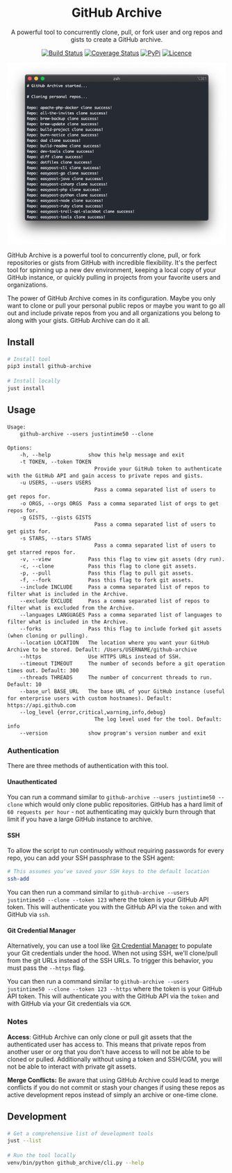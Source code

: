 <div align="center">

# GitHub Archive

A powerful tool to concurrently clone, pull, or fork user and org repos and gists to create a GitHub archive.

[![Build Status](https://github.com/Justintime50/github-archive/workflows/build/badge.svg)](https://github.com/Justintime50/github-archive/actions)
[![Coverage Status](https://coveralls.io/repos/github/Justintime50/github-archive/badge.svg?branch=main)](https://coveralls.io/github/Justintime50/github-archive?branch=main)
[![PyPi](https://img.shields.io/pypi/v/github-archive)](https://pypi.org/project/github-archive)
[![Licence](https://img.shields.io/github/license/justintime50/GitHub-archive)](LICENSE)

![Showcase](https://raw.githubusercontent.com/justintime50/assets/main/src/github-archive/showcase.png)

</div>

GitHub Archive is a powerful tool to concurrently clone, pull, or fork repositories or gists from GitHub with incredible flexibility. It's the perfect tool for spinning up a new dev environment, keeping a local copy of your GitHub instance, or quickly pulling in projects from your favorite users and organizations.

The power of GitHub Archive comes in its configuration. Maybe you only want to clone or pull your personal public repos or maybe you want to go all out and include private repos from you and all organizations you belong to along with your gists. GitHub Archive can do it all.

## Install

```bash
# Install tool
pip3 install github-archive

# Install locally
just install
```

## Usage

```text
Usage:
    github-archive --users justintime50 --clone

Options:
    -h, --help            show this help message and exit
    -t TOKEN, --token TOKEN
                            Provide your GitHub token to authenticate with the GitHub API and gain access to private repos and gists.
    -u USERS, --users USERS
                            Pass a comma separated list of users to get repos for.
    -o ORGS, --orgs ORGS  Pass a comma separated list of orgs to get repos for.
    -g GISTS, --gists GISTS
                            Pass a comma separated list of users to get gists for.
    -s STARS, --stars STARS
                            Pass a comma separated list of users to get starred repos for.
    -v, --view            Pass this flag to view git assets (dry run).
    -c, --clone           Pass this flag to clone git assets.
    -p, --pull            Pass this flag to pull git assets.
    -f, --fork            Pass this flag to fork git assets.
    --include INCLUDE     Pass a comma separated list of repos to filter what is included in the Archive.
    --exclude EXCLUDE     Pass a comma separated list of repos to filter what is excluded from the Archive.
    --languages LANGUAGES Pass a comma separated list of languages to filter what is included in the Archive.
    --forks               Pass this flag to include forked git assets (when cloning or pulling).
    --location LOCATION   The location where you want your GitHub Archive to be stored. Default: /Users/USERNAME/github-archive
    --https               Use HTTPS URLs instead of SSH.
    --timeout TIMEOUT     The number of seconds before a git operation times out. Default: 300
    --threads THREADS     The number of concurrent threads to run. Default: 10
    --base_url BASE_URL   The base URL of your GitHub instance (useful for enterprise users with custom hostnames). Default: https://api.github.com
    --log_level {error,critical,warning,info,debug}
                            The log level used for the tool. Default: info
    --version             show program's version number and exit
```

### Authentication

There are three methods of authentication with this tool.

#### Unauthenticated

You can run a command similar to `github-archive --users justintime50 --clone` which would only clone public repositories. GitHub has a hard limit of `60 requests per hour` - not authenticating may quickly burn through that limit if you have a large GitHub instance to archive.

#### SSH

To allow the script to run continuosly without requiring passwords for every repo, you can add your SSH passphrase to the SSH agent:

```bash
# This assumes you've saved your SSH keys to the default location
ssh-add
```

You can then run a command similar to `github-archive --users justintime50 --clone --token 123` where the token is your GitHub API token. This will authenticate you with the GitHub API via the `token` and with GitHub via `ssh`.

#### Git Credential Manager

Alternatively, you can use a tool like [Git Credential Manager](https://github.com/git-ecosystem/git-credential-manager) to populate your Git credentials under the hood. When not using SSH, we'll clone/pull from the git URLs instead of the SSH URLs. To trigger this behavior, you must pass the `--https` flag.

You can then run a command similar to `github-archive --users justintime50 --clone --token 123 --https` where the token is your GitHub API token. This will authenticate you with the GitHub API via the `token` and with GitHub via your Git credentials via `GCM`.

### Notes

**Access**: GitHub Archive can only clone or pull git assets that the authenticated user has access to. This means that private repos from another user or org that you don't have access to will not be able to be cloned or pulled. Additionally without using a token and SSH/CGM, you will not be able to interact with private git assets.

**Merge Conflicts:** Be aware that using GitHub Archive could lead to merge conflicts if you do not commit or stash your changes if using these repos as active development repos instead of simply an archive or one-time clone.

## Development

```bash
# Get a comprehensive list of development tools
just --list

# Run the tool locally
venv/bin/python github_archive/cli.py --help
```
